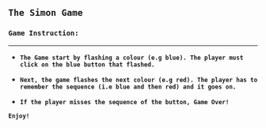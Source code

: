 **`The Simon Game`**
---
### **`Game Instruction:`**
---
- **`The Game start by flashing a colour (e.g blue). The player must click on the blue button that flashed.`**
- **`Next, the game flashes the next colour (e.g red). The player has to remember the sequence (i.e blue and then red) and it goes on.`**

- **`If the player misses the sequence of the button, Game Over!`**

**`Enjoy!`**

